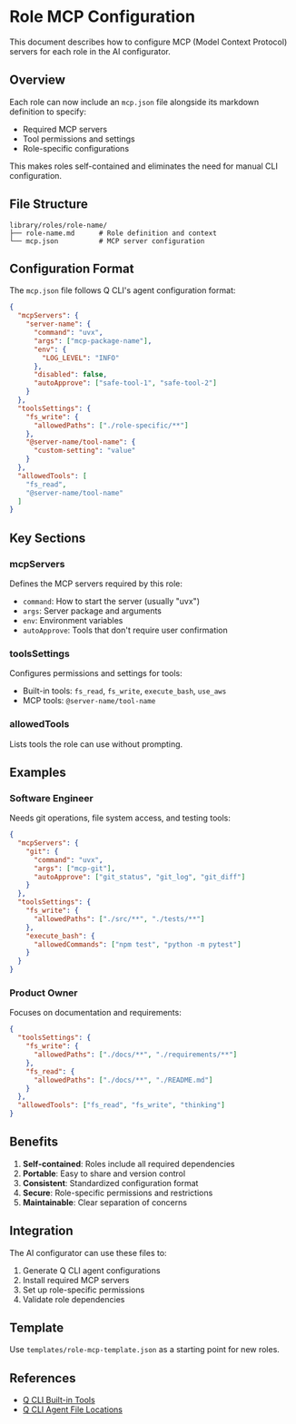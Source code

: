 # Role MCP Configuration

This document describes how to configure MCP (Model Context Protocol) servers for each role in the AI configurator.

## Overview

Each role can now include an `mcp.json` file alongside its markdown definition to specify:
- Required MCP servers
- Tool permissions and settings
- Role-specific configurations

This makes roles self-contained and eliminates the need for manual CLI configuration.

## File Structure

```
library/roles/role-name/
├── role-name.md      # Role definition and context
└── mcp.json          # MCP server configuration
```

## Configuration Format

The `mcp.json` file follows Q CLI's agent configuration format:

```json
{
  "mcpServers": {
    "server-name": {
      "command": "uvx",
      "args": ["mcp-package-name"],
      "env": {
        "LOG_LEVEL": "INFO"
      },
      "disabled": false,
      "autoApprove": ["safe-tool-1", "safe-tool-2"]
    }
  },
  "toolsSettings": {
    "fs_write": {
      "allowedPaths": ["./role-specific/**"]
    },
    "@server-name/tool-name": {
      "custom-setting": "value"
    }
  },
  "allowedTools": [
    "fs_read",
    "@server-name/tool-name"
  ]
}
```

## Key Sections

### mcpServers
Defines the MCP servers required by this role:
- `command`: How to start the server (usually "uvx")
- `args`: Server package and arguments
- `env`: Environment variables
- `autoApprove`: Tools that don't require user confirmation

### toolsSettings
Configures permissions and settings for tools:
- Built-in tools: `fs_read`, `fs_write`, `execute_bash`, `use_aws`
- MCP tools: `@server-name/tool-name`

### allowedTools
Lists tools the role can use without prompting.

## Examples

### Software Engineer
Needs git operations, file system access, and testing tools:
```json
{
  "mcpServers": {
    "git": {
      "command": "uvx",
      "args": ["mcp-git"],
      "autoApprove": ["git_status", "git_log", "git_diff"]
    }
  },
  "toolsSettings": {
    "fs_write": {
      "allowedPaths": ["./src/**", "./tests/**"]
    },
    "execute_bash": {
      "allowedCommands": ["npm test", "python -m pytest"]
    }
  }
}
```

### Product Owner
Focuses on documentation and requirements:
```json
{
  "toolsSettings": {
    "fs_write": {
      "allowedPaths": ["./docs/**", "./requirements/**"]
    },
    "fs_read": {
      "allowedPaths": ["./docs/**", "./README.md"]
    }
  },
  "allowedTools": ["fs_read", "fs_write", "thinking"]
}
```

## Benefits

1. **Self-contained**: Roles include all required dependencies
2. **Portable**: Easy to share and version control
3. **Consistent**: Standardized configuration format
4. **Secure**: Role-specific permissions and restrictions
5. **Maintainable**: Clear separation of concerns

## Integration

The AI configurator can use these files to:
1. Generate Q CLI agent configurations
2. Install required MCP servers
3. Set up role-specific permissions
4. Validate role dependencies

## Template

Use `templates/role-mcp-template.json` as a starting point for new roles.

## References

- [Q CLI Built-in Tools](https://github.com/aws/amazon-q-developer-cli/blob/main/docs/built-in-tools.md)
- [Q CLI Agent File Locations](https://github.com/aws/amazon-q-developer-cli/blob/main/docs/agent-file-locations.md)
